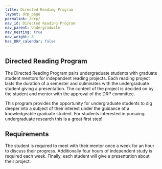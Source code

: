 ```yaml
---
title: Directed Reading Program
layout: drp_page
permalink: /drp/
nav_id: Directed Reading Program
nav_parent: Undergraduate
nav_nesting: true
nav_weight: 8
has_DRP_calendar: false
---
```


<h2 class="mb-3">Directed Reading Program</h2>

The Directed Reading Program pairs undergraduate students with
graduate student mentors for independent reading projects. Each
reading project lasts the duration of a semester and culminates with
the undergraduate student giving a presentation. The content of the
project is decided on by the student and mentor with the approval of
the DRP committee.

This program provides the opportunity for undergraduate students to
dig deeper into a subject of their interest under the guidance of a knowledgeable 
graduate student. For students interested in pursuing
undergraduate research this is a great first step!

<h2 class="mb-3">Requirements</h2>

The student is required to meet with their mentor once a week for an
hour to discuss their progress. Additionally four hours of independent
study is required each week. Finally, each
student will give a presentation about their project. 